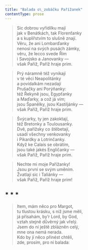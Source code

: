 ```yaml
---
title: "Balada o\_zobáčku Pařížanek"
contentType: prose
---
```


> Sic dobrou vyřídilku mají  
> jak v Benátkách, tak Florenťanky  
> a s kuplířstvím to slušně znají.  
> Věru, že ani Lombarďanky  
> nenosí na svých pusách zámky,  
> věru, že lecco svede Řím  
> i Savojsko a Janovanky —  
> však Paříž, Paříž hraje prim.

> Prý náramně též vynikají  
> v té věci Neapolitánky  
> a povídalkám nezadají  
> Prušačky ani Porýňanky:  
> též Řekyně jsou, Egypťanky  
> a Maďarky, a což já vím;  
> jsou Španělky, jsou Kastiljánky —  
> však Paříž, Paříž hraje prim.

> Švýcarky, ty jen zakoktají,  
> též Bretonky a Toulousanky.  
> Dvě, pařížsky co štěbetají,  
> usadí všechny venkovanky  
> i Pikardky a Lotrinčanky.  
> Když ke Calais se obrátím,  
> jsou také jakés Engličanky —  
> však Paříž, Paříž hraje prim.

> Nechte mi moje Pařížanky!  
> Jsou první se svým uměním.  
> Žvatlají sic i Taliánky —  
> však Paříž, Paříž hraje prim!



## \* \* \*

> Item, mám něco pro Margot,  
> tu tlustou krásku, s níž jsme měli,  
> já přísahám, by’r Lord, by God,  
> vztah stejně důvěrný jak vřelý.  
> Jsem do ní ještě zblázněn celý,  
> mne ona nemá nerada.  
> Kdo by jí něco přinést chtěli,  
> zde, prosím, pro ni balada:
